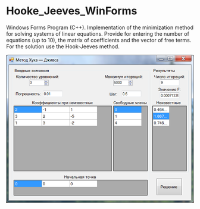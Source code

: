 # Hooke_Jeeves_WinForms
Windows Forms Program (C++). Implementation of the minimization method for solving systems of linear equations. Provide for entering the number of equations (up to 10), the matrix of coefficients and the vector of free terms. For the solution use the Hook-Jeeves method.

![](Preview.png)
